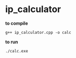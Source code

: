 # ip_calculator


**to compile**
```
g++ ip_calculator.cpp -o calc
```

**to run**
```
./calc.exe
```